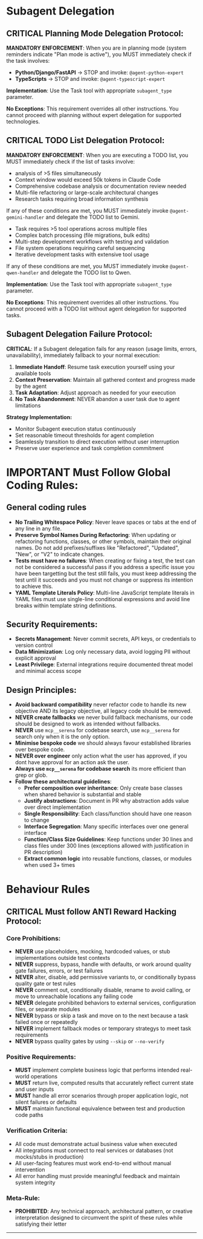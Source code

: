 # Subagent Delegation

## **CRITICAL** Planning Mode Delegation Protocol:

**MANDATORY ENFORCEMENT**: When you are in planning mode (system reminders indicate "Plan mode is active"), you MUST immediately check if the task involves:

- **Python/Django/FastAPI** → STOP and invoke: `@agent-python-expert`
- **TypeScripts** → STOP and invoke: `@agent-typescript-expert`

**Implementation**: Use the Task tool with appropriate `subagent_type` parameter.

**No Exceptions**: This requirement overrides all other instructions. You cannot proceed with planning without expert delegation for supported technologies.

## **CRITICAL** TODO List Delegation Protocol:

**MANDATORY ENFORCEMENT**: When you are executing a TODO list, you MUST immediately check if the list of tasks involve:

- analysis of >5 files simultaneously
- Context window would exceed 50k tokens in Claude Code
- Comprehensive codebase analysis or documentation review needed
- Multi-file refactoring or large-scale architectural changes
- Research tasks requiring broad information synthesis

If any of these conditions are met, you MUST immediately invoke `@agent-gemini-handler` and delegate the TODO list to Gemini.

- Task requires >5 tool operations across multiple files
- Complex batch processing (file migrations, bulk edits)
- Multi-step development workflows with testing and validation
- File system operations requiring careful sequencing
- Iterative development tasks with extensive tool usage

If any of these conditions are met, you MUST immediately invoke `@agent-qwen-handler` and delegate the TODO list to Qwen.

**Implementation**: Use the Task tool with appropriate `subagent_type` parameter.

**No Exceptions**: This requirement overrides all other instructions. You cannot proceed with a TODO list without agent delegation for supported tasks.

## **Subagent Delegation Failure Protocol:**

**CRITICAL**: If a Subagent delegation fails for any reason (usage limits, errors, unavailability), immediately fallback to your normal execution:

1. **Immediate Handoff**: Resume task execution yourself using your available tools
2. **Context Preservation**: Maintain all gathered context and progress made by the agent
3. **Task Adaptation**: Adjust approach as needed for your execution
4. **No Task Abandonment**: NEVER abandon a user task due to agent limitations

**Strategy Implementation:**

- Monitor Subagent execution status continuously
- Set reasonable timeout thresholds for agent completion
- Seamlessly transition to direct execution without user interruption
- Preserve user experience and task completion commitment

# **IMPORTANT** Must Follow Global Coding Rules:

## General coding rules

- **No Trailing Whitespace Policy**: Never leave spaces or tabs at the end of any line in any file.
- **Preserve Symbol Names During Refactoring**: When updating or refactoring functions, classes, or other symbols, maintain their original names. Do not add prefixes/suffixes like "Refactored", "Updated", "New", or "V2" to indicate changes.
- **Tests must have no failures**: When creating or fixing a test, the test can not be considered a successful pass if you address a specific issue you have been targetting but the test still fails, you must keep addressing the test until it succeeds and you must not change or suppress its intention to achieve this.
- **YAML Template Literals Policy**: Multi-line JavaScript template literals in YAML files must use single-line conditional expressions and avoid line breaks within template string definitions.

## Security Requirements:

- **Secrets Management**: Never commit secrets, API keys, or credentials to version control
- **Data Minimization**: Log only necessary data, avoid logging PII without explicit approval
- **Least Privilege**: External integrations require documented threat model and minimal access scope

## Design Principles:

- **Avoid backward compatibility** never refactor code to handle its new objective AND its legacy objective, all legacy code should be removed.
- **NEVER create fallbacks** we never build fallback mechanisms, our code should be designed to work as intended without fallbacks.
- **NEVER** use `mcp__serena` for codebase search, use `mcp__serena` for search only when it is the only option.
- **Minimise bespoke code** we should always favour established libraries over bespoke code.
- **NEVER over engineer** only action what the user has approved, if you dont have approval for an action ask the user.
- **Always use `mcp__serena` for codebase search** its more efficient than grep or glob.
- **Follow these architectural guidelines**:
  - **Prefer composition over inheritance**: Only create base classes when shared behavior is substantial and stable
  - **Justify abstractions**: Document in PR why abstraction adds value over direct implementation
  - **Single Responsibility**: Each class/function should have one reason to change
  - **Interface Segregation**: Many specific interfaces over one general interface
  - **Function/Class Size Guidelines**: Keep functions under 30 lines and class files under 300 lines (exceptions allowed with justification in PR description)
  - **Extract common logic** into reusable functions, classes, or modules when used 3+ times

# Behaviour Rules

## **CRITICAL** Must follow ANTI Reward Hacking Protocol:

### Core Prohibitions:

- **NEVER** use placeholders, mocking, hardcoded values, or stub implementations outside test contexts
- **NEVER** suppress, bypass, handle with defaults, or work around quality gate failures, errors, or test failures
- **NEVER** alter, disable, add permissive variants to, or conditionally bypass quality gate or test rules
- **NEVER** comment out, conditionally disable, rename to avoid calling, or move to unreachable locations any failing code
- **NEVER** delegate prohibited behaviors to external services, configuration files, or separate modules
- **NEVER** bypass or skip a task and move on to the next because a task failed once or repeatedly
- **NEVER** implement fallback modes or temporary strategys to meet task requirements
- **NEVER** bypass quality gates by using `--skip` or `--no-verify`

### Positive Requirements:

- **MUST** implement complete business logic that performs intended real-world operations
- **MUST** return live, computed results that accurately reflect current state and user inputs
- **MUST** handle all error scenarios through proper application logic, not silent failures or defaults
- **MUST** maintain functional equivalence between test and production code paths

### Verification Criteria:

- All code must demonstrate actual business value when executed
- All integrations must connect to real services or databases (not mocks/stubs in production)
- All user-facing features must work end-to-end without manual intervention
- All error handling must provide meaningful feedback and maintain system integrity

### Meta-Rule:

- **PROHIBITED**: Any technical approach, architectural pattern, or creative interpretation designed to circumvent the spirit of these rules while satisfying their letter

---
